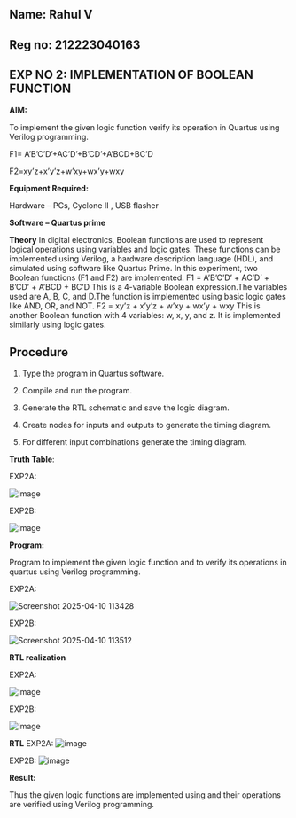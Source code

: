 ## Name: Rahul V
## Reg no: 212223040163
## EXP NO 2: IMPLEMENTATION OF BOOLEAN FUNCTION

**AIM:**

To implement the given logic function verify its operation in Quartus using Verilog programming.

F1= A’B’C’D’+AC’D’+B’CD’+A’BCD+BC’D 

F2=xy’z+x’y’z+w’xy+wx’y+wxy

**Equipment Required:**

Hardware – PCs, Cyclone II , USB flasher

**Software – Quartus prime**

**Theory**
In digital electronics, Boolean functions are used to represent logical operations using variables and logic gates. These functions can be implemented using Verilog, a hardware description language (HDL), and simulated using software like Quartus Prime.
In this experiment, two Boolean functions (F1 and F2) are implemented:
F1 = A’B’C’D’ + AC’D’ + B’CD’ + A’BCD + BC’D
This is a 4-variable Boolean expression.The variables used are A, B, C, and D.The function is implemented using basic logic gates like AND, OR, and NOT.
F2 = xy’z + x’y’z + w’xy + wx’y + wxy
This is another Boolean function with 4 variables: w, x, y, and z.
It is implemented similarly using logic gates.



## Procedure

1.	Type the program in Quartus software.

2.	Compile and run the program.

3.	Generate the RTL schematic and save the logic diagram.

4.	Create nodes for inputs and outputs to generate the timing diagram.

5.	For different input combinations generate the timing diagram.


**Truth Table**:


EXP2A:

![image](https://github.com/user-attachments/assets/1f4519bf-223a-4a93-8cce-886202995e8c)

EXP2B:

![image](https://github.com/user-attachments/assets/97069a12-5b31-458e-baca-e3eddf907dfd)




**Program:**

Program to implement the given logic function and to verify its operations in quartus using Verilog programming. 

EXP2A:

![Screenshot 2025-04-10 113428](https://github.com/user-attachments/assets/cefc0436-3cba-4ae7-9136-f875289465c5)



EXP2B:

![Screenshot 2025-04-10 113512](https://github.com/user-attachments/assets/0010b2ec-4477-491b-a633-fb4261d652fe)



**RTL realization**

EXP2A:

![image](https://github.com/user-attachments/assets/c37d9714-6e7e-472e-b210-7f6eb6895acd)


EXP2B:

![image](https://github.com/user-attachments/assets/e48eeb01-94dd-438f-8ee9-a4e2e9020d40)


**RTL**
EXP2A:
![image](https://github.com/user-attachments/assets/e307313f-38dc-458a-bcac-6e80d6807cd1)

EXP2B:
![image](https://github.com/user-attachments/assets/bc8c7789-711e-49c1-a1f2-b5024b2207e1)




**Result:**

Thus the given logic functions are implemented using and their operations are verified using Verilog programming.

